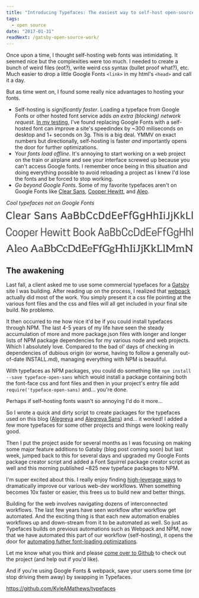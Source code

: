 ```yaml
---
title: "Introducing Typefaces: The easiest way to self-host open-source fonts"
tags:
  - open source
date: "2017-01-31"
readNext: /gatsby-open-source-work/
---
```


Once upon a time, I thought self-hosting web fonts was intimidating. It
seemed nice but the complexities were too much.  I needed to create a
bunch of weird files (eot?), write weird css syntax (bullet proof
what?), etc. Much easier to drop a little Google Fonts `<link>` in my
html's `<head>` and call it a day.

But as time went on, I found some really nice advantages to hosting your
fonts.

* Self-hosting is *significantly faster*. Loading a typeface from Google
Fonts or other hosted font service adds *an extra (blocking) network
request*. [In my
testing](https://github.com/reactiflux/reactiflux.com/pull/21), I've
found replacing Google Fonts with a self-hosted font can improve a
site's speedindex by ~300 miliseconds on desktop and 1+ seconds on 3g.
This is a big deal. YMMV on exact numbers but directionally, self-hosting
is faster *and* importantly opens the door for further optimizations.
* Your *fonts load offline*. It's annoying to start working on a web
project on the train or airplane and see your interface screwed up
because you can't access Google fonts. I remember once being in this
situation and doing everything possible to avoid reloading a project as
I knew I'd lose the fonts and be forced to stop working.
* *Go beyond Google Fonts*. Some of my favorite typefaces aren't on
Google Fonts like [Clear Sans](https://01.org/clear-SANS), [Cooper
Hewitt](https://www.cooperhewitt.org/open-source-at-cooper-hewitt/cooper-hewitt-the-typeface-by-chester-jenkins/),
and
[Aleo](https://www.behance.net/gallery/8018673/ALEO-Free-Font-Family).

*Cool typefaces not on Google Fonts*

![Clear Sans typeface](clear-sans.png)

![Cooper Hewitt typeface](cooper-hewitt.png)

![Aleo typeface](aleo.png)

## The awakening

Last fall, a client asked me to use some commercial typefaces for a
[Gatsby](https://github.com/gatsbyjs/gatsby) site I was building. After
reading up on the process, I realized that
[webpack](https://webpack.js.org) actually did most of the work.  You
simply present it a css file pointing at the various font files and the
css and files will all get included in your final site build. No
problemo.

It then occurred to me how nice it'd be if you could install typefaces
through NPM. The last 4-5 years of my life have seen the steady
accumulation of more and more package.json files with longer and longer
lists of NPM package dependencies for my various node and web projects.
Which I absolutely love. Compared to the bad ol' days of checking in
dependencies of dubious origin (or worse, having to follow a generally
out-of-date INSTALL.md), managing everything with NPM is beautiful.

With typefaces as NPM packages, you could do something like `npm install
--save typeface-open-sans` which would install a package containing both
the font-face css and font files and then in your project's entry file
add `require('typeface-open-sans)` and... you're done.

Perhaps if self-hosting fonts wasn't so annoying I'd do it more...

So I wrote a quick and dirty script to create packages for the typefaces
used on this blog
([Alegreya](http://www.huertatipografica.com/en/fonts/alegreya-ht-pro)
and [Alegreya
Sans](http://www.huertatipografica.com/en/fonts/alegreya-sans-ht))
and... it worked! I added a few more typefaces for some other projects
and things were looking really good.

Then I put the project aside for several months as I was focusing on
making some major feature additions to Gatsby (blog post coming soon)
but last week, jumped back to this for several days and upgraded my
Google Fonts package creator script and added a Font Squirrel package
creator script as well and this morning published ~825 new typeface
packages to NPM.

I'm super excited about this. I really enjoy finding [high-leverage
ways](/gatsby-open-source-work/) to dramatically improve our various
web-dev workflows. When something becomes 10x faster or easier, this
frees us to build new and better things.

Building for the web involves navigating dozens of interconnected
workflows. The last few years have seen workflow after workflow get
automated. And the exciting thing is that each new automation enables
workflows up and down-stream from it to be automated as well.  So just
as Typefaces builds on previous automations such as Webpack and NPM, now
that we have automated this part of our workflow (self-hosting), it
opens the door for [automating futher font-loading
optimizations](https://www.zachleat.com/web/comprehensive-webfonts/).

Let me know what you think and please [come over to
Github](/gatsby-open-source-work/) to check out the project (and help
out if you'd like).

And if you're using Google Fonts & webpack, save your users some time
(or stop driving them away) by swapping in Typefaces.

https://github.com/KyleAMathews/typefaces
